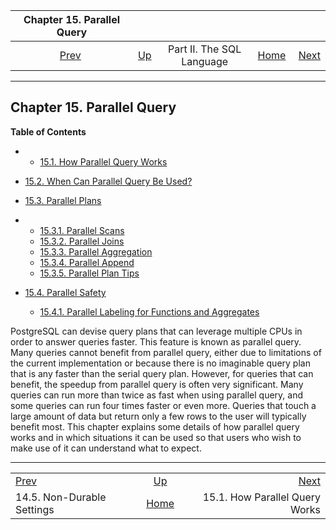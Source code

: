 <!--?xml version="1.0" encoding="UTF-8" standalone="no"?-->

|                 Chapter 15. Parallel Query                |                                            |                           |                                                       |                                                                         |
| :-------------------------------------------------------: | :----------------------------------------- | :-----------------------: | ----------------------------------------------------: | ----------------------------------------------------------------------: |
| [Prev](non-durability.html "14.5. Non-Durable Settings")  | [Up](sql.html "Part II. The SQL Language") | Part II. The SQL Language | [Home](index.html "PostgreSQL 17devel Documentation") |  [Next](how-parallel-query-works.html "15.1. How Parallel Query Works") |

***

## Chapter 15. Parallel Query

**Table of Contents**

  * *   [15.1. How Parallel Query Works](how-parallel-query-works.html)
  * [15.2. When Can Parallel Query Be Used?](when-can-parallel-query-be-used.html)
  * [15.3. Parallel Plans](parallel-plans.html)

    <!---->

  * *   [15.3.1. Parallel Scans](parallel-plans.html#PARALLEL-SCANS)
    * [15.3.2. Parallel Joins](parallel-plans.html#PARALLEL-JOINS)
    * [15.3.3. Parallel Aggregation](parallel-plans.html#PARALLEL-AGGREGATION)
    * [15.3.4. Parallel Append](parallel-plans.html#PARALLEL-APPEND)
    * [15.3.5. Parallel Plan Tips](parallel-plans.html#PARALLEL-PLAN-TIPS)

* [15.4. Parallel Safety](parallel-safety.html)

  * [15.4.1. Parallel Labeling for Functions and Aggregates](parallel-safety.html#PARALLEL-LABELING)

PostgreSQL can devise query plans that can leverage multiple CPUs in order to answer queries faster. This feature is known as parallel query. Many queries cannot benefit from parallel query, either due to limitations of the current implementation or because there is no imaginable query plan that is any faster than the serial query plan. However, for queries that can benefit, the speedup from parallel query is often very significant. Many queries can run more than twice as fast when using parallel query, and some queries can run four times faster or even more. Queries that touch a large amount of data but return only a few rows to the user will typically benefit most. This chapter explains some details of how parallel query works and in which situations it can be used so that users who wish to make use of it can understand what to expect.

***

|                                                           |                                                       |                                                                         |
| :-------------------------------------------------------- | :---------------------------------------------------: | ----------------------------------------------------------------------: |
| [Prev](non-durability.html "14.5. Non-Durable Settings")  |       [Up](sql.html "Part II. The SQL Language")      |  [Next](how-parallel-query-works.html "15.1. How Parallel Query Works") |
| 14.5. Non-Durable Settings                                | [Home](index.html "PostgreSQL 17devel Documentation") |                                          15.1. How Parallel Query Works |
